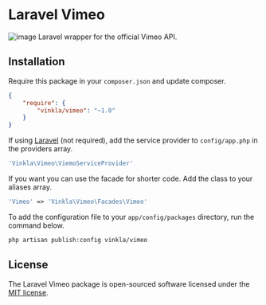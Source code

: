 Laravel Vimeo
=============
![image](https://raw.githubusercontent.com/vinkla/vinkla.github.io/master/images/vimeo-package.png)
Laravel wrapper for the official Vimeo API.

## Installation
Require this package in your `composer.json` and update composer.

```json
{
	"require": {
		"vinkla/vimeo": "~1.0"
	}
}
```

If using [Laravel](http://laravel.com) (not required), add the service provider to ```config/app.php``` in the providers array.

```php
'Vinkla\Vimeo\ViemoServiceProvider'
```

If you want you can use the facade for shorter code. Add the class to your aliases array.
```php
'Vimeo' => 'Vinkla\Vimeo\Facades\Vimeo'
```

To add the configuration file to your `app/config/packages` directory, run the command below.
```bash
php artisan publish:config vinkla/vimeo
```

## License

The Laravel Vimeo package is open-sourced software licensed under the [MIT license](http://opensource.org/licenses/MIT).
